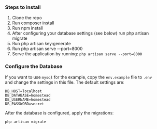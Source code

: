 ### Steps to install ###
1. Clone the repo
2. Run composer install
2. Run npm install
3. After configuring your database settings (see below) run php artisan migrate
4. Run php artisan key:generate
5. Run php artisan serve --port=8000
6. Serve the application by running: `php artisan serve --port=8000`

### Configure the Database

If you want to use `mysql` for the example, copy the `env.example` file to `.env` and change the settings in this file. The default settings are:

    DB_HOST=localhost
    DB_DATABASE=homestead
    DB_USERNAME=homestead
    DB_PASSWORD=secret

After the database is configured, apply the migrations:

    php artisan migrate